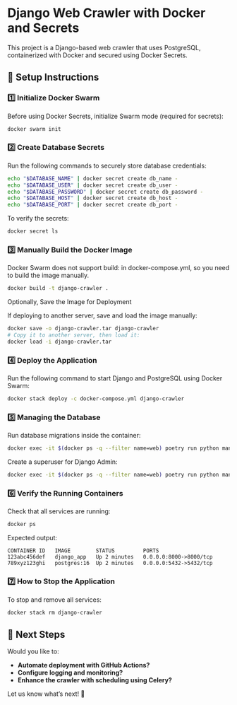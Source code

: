 # Django Web Crawler with Docker and Secrets

This project is a Django-based web crawler that uses PostgreSQL, containerized with Docker and secured using Docker Secrets.

## 🚀 Setup Instructions

### **1️⃣ Initialize Docker Swarm**
Before using Docker Secrets, initialize Swarm mode (required for secrets):
```sh
docker swarm init
```

### **2️⃣ Create Database Secrets**
Run the following commands to securely store database credentials:
```sh
echo "$DATABASE_NAME" | docker secret create db_name -
echo "$DATABASE_USER" | docker secret create db_user -
echo "$DATABASE_PASSWORD" | docker secret create db_password -
echo "$DATABASE_HOST" | docker secret create db_host -
echo "$DATABASE_PORT" | docker secret create db_port -
```
To verify the secrets:
```sh
docker secret ls
```

### **3️⃣ Manually Build the Docker Image**

Docker Swarm does not support build: in docker-compose.yml, so you need to build the image manually.

```sh
docker build -t django-crawler .
```

Optionally, Save the Image for Deployment

If deploying to another server, save and load the image manually:

```sh
docker save -o django-crawler.tar django-crawler
# Copy it to another server, then load it:
docker load -i django-crawler.tar
```

### **4️⃣ Deploy the Application**
Run the following command to start Django and PostgreSQL using Docker Swarm:
```sh
docker stack deploy -c docker-compose.yml django-crawler
```


### **5️⃣ Managing the Database**
Run database migrations inside the container:
```sh
docker exec -it $(docker ps -q --filter name=web) poetry run python manage.py migrate
```
Create a superuser for Django Admin:
```sh
docker exec -it $(docker ps -q --filter name=web) poetry run python manage.py createsuperuser
```

### **6️⃣ Verify the Running Containers**
Check that all services are running:
```sh
docker ps
```
Expected output:
```
CONTAINER ID   IMAGE        STATUS         PORTS
123abc456def   django_app   Up 2 minutes   0.0.0.0:8000->8000/tcp
789xyz123ghi   postgres:16  Up 2 minutes   0.0.0.0:5432->5432/tcp
```

### **7️⃣ How to Stop the Application**
To stop and remove all services:
```sh
docker stack rm django-crawler
```

## 🎯 Next Steps
Would you like to:
- **Automate deployment with GitHub Actions?**
- **Configure logging and monitoring?**
- **Enhance the crawler with scheduling using Celery?**

Let us know what’s next! 🚀
